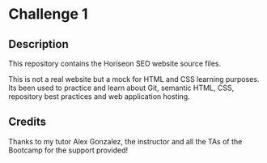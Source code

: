 # Challenge 1

## Description

This repository contains the Horiseon SEO website source files.

This is not a real website but a mock for HTML and CSS learning purposes. Its been used to practice and learn about Git, semantic HTML, CSS, repository best practices and web application hosting.

## Credits

Thanks to my tutor Alex Gonzalez, the instructor and all the TAs of the Bootcamp for the support provided! 
